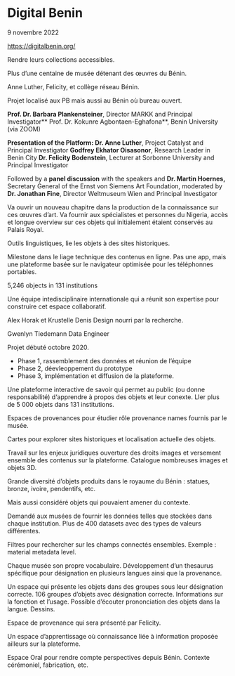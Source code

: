 # Digital Benin

9 novembre 2022

https://digitalbenin.org/

Rendre leurs collections accessibles.

Plus d’une centaine de musée détenant des œuvres du Bénin.

Anne Luther, Felicity, et collège réseau Bénin.

Projet localisé aux PB mais aussi au Bénin où bureau ouvert.

**Prof. Dr. Barbara Plankensteiner**, Director MARKK and Principal Investigator**
Prof. Dr. Kokunre Agbontaen-Eghafona**, Benin University (via ZOOM)

**Presentation of the Platform:
Dr. Anne Luther**, Project Catalyst and Principal Investigator
**Godfrey Ekhator Oisasonor**, Research Leader in Benin City
**Dr. Felicity Bodenstein**, Lecturer at Sorbonne University and Principal Investigator

Followed by a **panel discussion** with the speakers and **Dr. Martin Hoernes,** Secretary General of the Ernst von Siemens Art Foundation, moderated by **Dr. Jonathan Fine**, Director Weltmuseum Wien and Principal Investigator

Va ouvrir un nouveau chapitre dans la production de la connaissance sur ces œuvres d’art. Va fournir aux spécialistes et personnes du Nigeria, accès et longue overview sur ces objets qui initialement étaient conservés au Palais Royal.

Outils linguistiques, lie les objets à des sites historiques.

Milestone dans le liage technique des contenus en ligne. Pas une app, mais une plateforme basée sur le navigateur optimisée pour les téléphonnes portables.

5,246 objects in 131 institutions

Une équipe intedisciplinaire internationale qui a réunit son expertise pour construire cet espace collaboratif.

Alex Horak et Krustelle Denis Design nourri par la recherche.

Gwenlyn Tiedemann Data Engineer

Projet débuté octobre 2020. 

- Phase 1, rassemblement des données et réunion de l’équipe
- Phase 2, déevleoppement du prototype
- Phase 3, implémentation et diffusion de la plateforme.

Une plateforme interactive de savoir qui permet au public (ou donne responsabilité) d‘apprendre à propos des objets et leur conexte. LIer plus de 5 000 objets dans 131 institutions.

Espaces de provenances pour étudier rôle provenance names fournis par le musée.

Cartes pour explorer sites historiques et localisation actuelle des objets.

Travail sur les enjeux juridiques ouverture des droits images et versement ensemble des contenus sur la plateforme. Catalogue nombreuses images et objets 3D.

Grande diversité d’objets produits dans le royaume du Bénin : statues, bronze, ivoire, pendentifs, etc.

Mais aussi considéré objets qui pouvaient amener du contexte.

Demandé aux musées de fournir les données telles que stockées dans chaque institution. Plus de 400 datasets avec des types de valeurs différentes.

Filtres pour rechercher sur les champs connectés ensembles. Exemple : material metadata level.

Chaque musée son propre vocabulaire. Développement d’un thesaurus spécifique pour désignation en plusieurs langues ainsi que la provenance.

Un espace qui présente les objets dans des groupes sous leur désignation correcte. 106 groupes d’objets avec désignation correcte. Informations sur la fonction et l’usage. Possible d’écouter prononciation des objets dans la langue. Dessins.

Espace de provenance qui sera présenté par Felicity.

Un espace d’apprentissage où connaissance liée à information proposée ailleurs sur la plateforme.

Espace Oral pour rendre compte perspectives depuis Bénin. Contexte cérémoniel, fabrication, etc.

